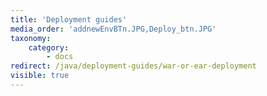 ```yaml
---
title: 'Deployment guides'
media_order: 'addnewEnvBTn.JPG,Deploy_btn.JPG'
taxonomy:
    category:
        - docs
redirect: /java/deployment-guides/war-or-ear-deployment
visible: true
---
```


